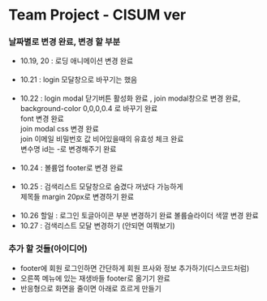 # Team Project - CISUM ver

### 날짜별로 변경 완료, 변경 할 부분

- 10.19, 20 : 로딩 애니메이션 변경 완료  
  <br/>
- 10.21 : login 모달창으로 바꾸기는 했음  
  <br/>
- 10.22 : login modal 닫기버튼 활성화 완료 , join modal창으로 변경 완료,  
   background-color 0,0,0,0.4 로 바꾸기 완료  
   font 변경 완료  
   join modal css 변경 완료  
   join 이메일 비밀번호 값 비어있을때의 유효성 체크 완료  
   변수명 id는 -로 변경해주기 완료  
  <br/>
- 10.24 : 볼륨업 footer로 변경 완료  
  <br/>
- 10.25 : 검색리스트 모달창으로 숨겼다 꺼냈다 가능하게  
  제목들 margin 20px로 변경하기 완료  
  <br/>
- 10.26 할일 : 로그인 토글아이콘 부분 변경하기 완료
  볼륨슬라이더 색깔 변경 완료
  <br/>
- 10.27 : 검색리스트 모달 변경하기 (안되면 여쭤보기)

### 추가 할 것들(아이디어)

- footer에 회원 로그인하면 간단하게 회원 프사와 정보 추가하기(디스코드처럼)
- 오른쪽 메뉴에 있는 재생바들 footer로 옮기기 완료
- 반응형으로 화면을 줄이면 아래로 흐르게 만들기
